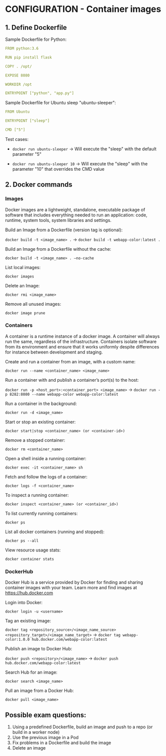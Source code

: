 # CONFIGURATION - Container images

## **1. Define Dockerfile**

Sample Dockerfile for Python:

```yaml
FROM python:3.6

RUN pip install flask

COPY . /opt/

EXPOSE 8080

WORKDIR /opt

ENTRYPOINT ["python", "app.py"]
```

Sample Dockerfile for Ubuntu sleep "ubuntu-sleeper":

```yaml
FROM Ubuntu

ENTRYPOINT ["sleep"]

CMD ["5"]
```

Test cases:

* `docker run ubuntu-sleeper` -> Will execute the "sleep" with the default parameter "5"

* `docker run ubuntu-sleeper 10` -> Will execute the "sleep" with the parameter "10" that overrides the CMD value

## **2. Docker commands**

### Images

Docker images are a lightweight, standalone, executable package of software that includes everything needed to run an application: code, runtime, system tools, system libraries and settings.

Build an Image from a Dockerfile (version tag is optional):

`docker build -t <image_name> .` -> `docker build -t webapp-color:latest .`

Build an Image from a Dockerfile without the cache:

`docker build -t <image_name> . –no-cache`

List local images:

`docker images`

Delete an Image:

`docker rmi <image_name>`

Remove all unused images:

`docker image prune`

### Containers

A container is a runtime instance of a docker image. A container will always run the same, regardless of the infrastructure. Containers isolate software from its environment and ensure that it works uniformly despite differences for instance between development and staging.

Create and run a container from an image, with a custom name:

`docker run --name <container_name> <image_name>`

Run a container with and publish a container’s port(s) to the host:

`docker run -p <host_port>:<container_port> <image_name>` -> `docker run -p 8282:8080 --name webapp-color webapp-color:latest` 

Run a container in the background:

`docker run -d <image_name>`

Start or stop an existing container:

`docker start|stop <container_name> (or <container-id>)`

Remove a stopped container:

`docker rm <container_name>`

Open a shell inside a running container:

`docker exec -it <container_name> sh`

Fetch and follow the logs of a container:

`docker logs -f <container_name>`

To inspect a running container:

`docker inspect <container_name> (or <container_id>)`

To list currently running containers:

`docker ps`

List all docker containers (running and stopped):

`docker ps --all`

View resource usage stats:

`docker container stats`

### DockerHub

Docker Hub is a service provided by Docker for finding and sharing container images with your team. Learn more and find images at https://hub.docker.com

Login into Docker:

`docker login -u <username>`

Tag an existing image:

`docker tag <repository_source>/<image_name_source> <repository_target>/<image_name_target>` -> `docker tag webapp-color:1.0.0 hub.docker.com/webapp-color:latest`

Publish an image to Docker Hub:

`docker push <repository>/<image_name>` -> `docker push hub.docker.com/webapp-color:latest`

Search Hub for an image:

`docker search <image_name>`

Pull an image from a Docker Hub:

`docker pull <image_name>`

## Possible exam questions:

1. Using a predefined Dockerfile, build an image and push to a repo (or build in a worker node)
2. Use the previous image in a Pod
3. Fix problems in a Dockerfile and build the image
4. Delete an image
